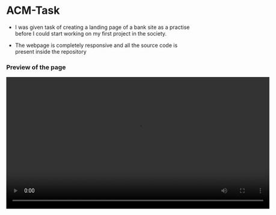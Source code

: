 # ACM-Task

- I was given task of creating a landing page of a bank site as a practise before I could start working on my first project in the society.

- The webpage is completely responsive and all the source code is present inside the repository

### Preview of the page

<video src = "https://user-images.githubusercontent.com/96512236/162874557-6c6c477b-393f-4a63-8fbd-172230f63d2d.mp4" width = 700px autoplay controls loop>
